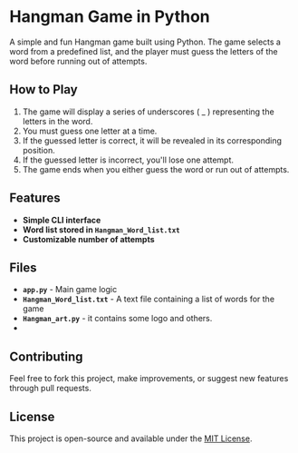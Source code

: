 # Hangman Game in Python

A simple and fun Hangman game built using Python. The game selects a word from a predefined list, and the player must guess the letters of the word before running out of attempts.  

## How to Play
1. The game will display a series of underscores ( _ ) representing the letters in the word.
2. You must guess one letter at a time.
3. If the guessed letter is correct, it will be revealed in its corresponding position.
4. If the guessed letter is incorrect, you'll lose one attempt.
5. The game ends when you either guess the word or run out of attempts.

## Features
- **Simple CLI interface**  
- **Word list stored in `Hangman_Word_list.txt`**  
- **Customizable number of attempts**  


## Files
- **`app.py`** - Main game logic
- **`Hangman_Word_list.txt`** - A text file containing a list of words for the game
- **`Hangman_art.py`** - it contains some logo and others.
- 
## Contributing
Feel free to fork this project, make improvements, or suggest new features through pull requests.

## License
This project is open-source and available under the [MIT License](LICENSE).

